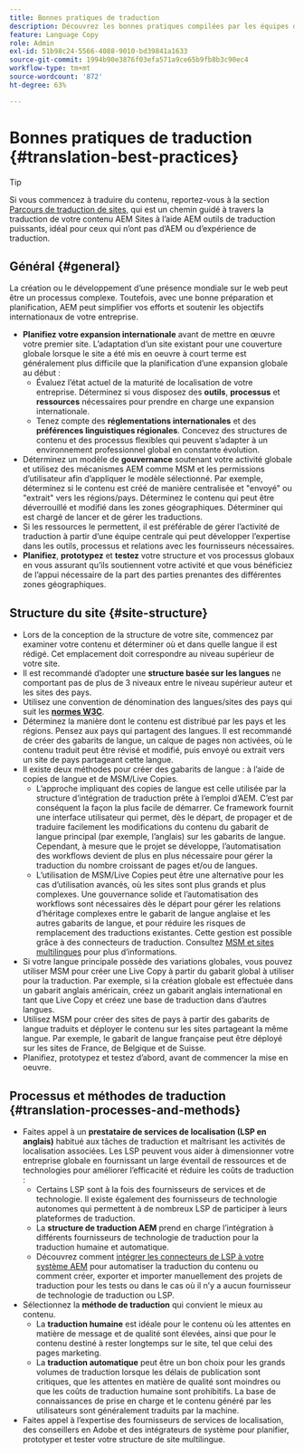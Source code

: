 ```yaml
---
title: Bonnes pratiques de traduction
description: Découvrez les bonnes pratiques compilées par les équipes d’ingénierie et de consulting d’Adobe qui vous aideront à mener à bien vos projets de traduction.
feature: Language Copy
role: Admin
exl-id: 51b98c24-5566-4088-9010-bd39841a1633
source-git-commit: 1994b90e3876f03efa571a9ce65b9fb8b3c90ec4
workflow-type: tm+mt
source-wordcount: '872'
ht-degree: 63%

---
```


# Bonnes pratiques de traduction {#translation-best-practices}

>[!TIP]
>
>Si vous commencez à traduire du contenu, reportez-vous à la section [Parcours de traduction de sites,](/help/journey-sites/translation/overview.md) qui est un chemin guidé à travers la traduction de votre contenu AEM Sites à l’aide AEM outils de traduction puissants, idéal pour ceux qui n’ont pas d’AEM ou d’expérience de traduction.

## Général {#general}

La création ou le développement d’une présence mondiale sur le web peut être un processus complexe. Toutefois, avec une bonne préparation et planification, AEM peut simplifier vos efforts et soutenir les objectifs internationaux de votre entreprise.

* **Planifiez votre expansion internationale** avant de mettre en œuvre votre premier site. L’adaptation d’un site existant pour une couverture globale lorsque le site a été mis en oeuvre à court terme est généralement plus difficile que la planification d’une expansion globale au début :
   * Évaluez l’état actuel de la maturité de localisation de votre entreprise. Déterminez si vous disposez des **outils**, **processus** et **ressources** nécessaires pour prendre en charge une expansion internationale.
   * Tenez compte des **réglementations internationales** et des **préférences linguistiques régionales**. Concevez des structures de contenu et des processus flexibles qui peuvent s’adapter à un environnement professionnel global en constante évolution.
* Déterminez un modèle de **gouvernance** soutenant votre activité globale et utilisez des mécanismes AEM comme MSM et les permissions d’utilisateur afin d’appliquer le modèle sélectionné. Par exemple, déterminez si le contenu est créé de manière centralisée et &quot;envoyé&quot; ou &quot;extrait&quot; vers les régions/pays. Déterminez le contenu qui peut être déverrouillé et modifié dans les zones géographiques. Déterminer qui est chargé de lancer et de gérer les traductions.
* Si les ressources le permettent, il est préférable de gérer l’activité de traduction à partir d’une équipe centrale qui peut développer l’expertise dans les outils, processus et relations avec les fournisseurs nécessaires.
* **Planifiez**, **prototypez** et **testez** votre structure et vos processus globaux en vous assurant qu’ils soutiennent votre activité et que vous bénéficiez de l’appui nécessaire de la part des parties prenantes des différentes zones géographiques.

## Structure du site {#site-structure}

* Lors de la conception de la structure de votre site, commencez par examiner votre contenu et déterminer où et dans quelle langue il est rédigé. Cet emplacement doit correspondre au niveau supérieur de votre site.
* Il est recommandé d’adopter une **structure basée sur les langues** ne comportant pas de plus de 3 niveaux entre le niveau supérieur auteur et les sites des pays.
* Utilisez une convention de dénomination des langues/sites des pays qui suit les **[normes W3C](/help/sites-cloud/authoring/fundamentals/accessible-content.md)**.
* Déterminez la manière dont le contenu est distribué par les pays et les régions. Pensez aux pays qui partagent des langues. Il est recommandé de créer des gabarits de langue, un calque de pages non activées, où le contenu traduit peut être révisé et modifié, puis envoyé ou extrait vers un site de pays partageant cette langue.
* Il existe deux méthodes pour créer des gabarits de langue : à l’aide de copies de langue et de MSM/Live Copies.
   * L’approche impliquant des copies de langue est celle utilisée par la structure d’intégration de traduction prête à l’emploi d’AEM. C’est par conséquent la façon la plus facile de démarrer. Ce framework fournit une interface utilisateur qui permet, dès le départ, de propager et de traduire facilement les modifications du contenu du gabarit de langue principal (par exemple, l’anglais) sur les gabarits de langue. Cependant, à mesure que le projet se développe, l’automatisation des workflows devient de plus en plus nécessaire pour gérer la traduction du nombre croissant de pages et/ou de langues.
   * L’utilisation de MSM/Live Copies peut être une alternative pour les cas d’utilisation avancés, où les sites sont plus grands et plus complexes. Une gouvernance solide et l’automatisation des workflows sont nécessaires dès le départ pour gérer les relations d’héritage complexes entre le gabarit de langue anglaise et les autres gabarits de langue, et pour réduire les risques de remplacement des traductions existantes. Cette gestion est possible grâce à des connecteurs de traduction. Consultez [MSM et sites multilingues](/help/sites-cloud/administering/msm/best-practices.md#msm-and-multilingual-websites) pour plus d’informations.
* Si votre langue principale possède des variations globales, vous pouvez utiliser MSM pour créer une Live Copy à partir du gabarit global à utiliser pour la traduction. Par exemple, si la création globale est effectuée dans un gabarit anglais américain, créez un gabarit anglais international en tant que Live Copy et créez une base de traduction dans d’autres langues.
* Utilisez MSM pour créer des sites de pays à partir des gabarits de langue traduits et déployer le contenu sur les sites partageant la même langue. Par exemple, le gabarit de langue française peut être déployé sur les sites de France, de Belgique et de Suisse.
* Planifiez, prototypez et testez d’abord, avant de commencer la mise en oeuvre.

## Processus et méthodes de traduction {#translation-processes-and-methods}

* Faites appel à un **prestataire de services de localisation (LSP en anglais)** habitué aux tâches de traduction et maîtrisant les activités de localisation associées. Les LSP peuvent vous aider à dimensionner votre entreprise globale en fournissant un large éventail de ressources et de technologies pour améliorer l’efficacité et réduire les coûts de traduction :
   * Certains LSP sont à la fois des fournisseurs de services et de technologie. Il existe également des fournisseurs de technologie autonomes qui permettent à de nombreux LSP de participer à leurs plateformes de traduction.
   * La **structure de traduction AEM** prend en charge l’intégration à différents fournisseurs de technologie de traduction pour la traduction humaine et automatique.
   * Découvrez comment [intégrer les connecteurs de LSP à votre système AEM](integration-framework.md) pour automatiser la traduction du contenu ou comment créer, exporter et importer manuellement des projets de traduction pour les tests ou dans le cas où il n’y a aucun fournisseur de technologie de traduction ou LSP.
* Sélectionnez la **méthode de traduction** qui convient le mieux au contenu.
   * La **traduction humaine** est idéale pour le contenu où les attentes en matière de message et de qualité sont élevées, ainsi que pour le contenu destiné à rester longtemps sur le site, tel que celui des pages marketing.
   * La **traduction automatique** peut être un bon choix pour les grands volumes de traduction lorsque les délais de publication sont critiques, que les attentes en matière de qualité sont moindres ou que les coûts de traduction humaine sont prohibitifs. La base de connaissances de prise en charge et le contenu généré par les utilisateurs sont généralement traduits par la machine.
* Faites appel à l’expertise des fournisseurs de services de localisation, des conseillers en Adobe et des intégrateurs de système pour planifier, prototyper et tester votre structure de site multilingue.
